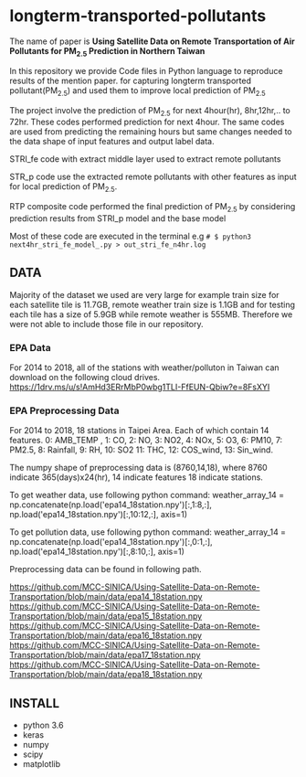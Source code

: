 # longterm-transported-pollutants

The name of paper is **Using Satellite Data on Remote Transportation of Air Pollutants for PM<sub>2.5</sub> Prediction in Northern Taiwan**

In this repository we provide Code files in Python language to reproduce results of the mention paper. for capturing longterm transported pollutant(PM<sub>2.5</sub>) and used them to improve local prediction of PM<sub>2.5</sub>

The project involve the prediction of PM<sub>2.5</sub> for next 4hour(hr), 8hr,12hr,.. to 72hr. These codes performed prediction 
for next 4hour. The same codes are used from predicting the remaining hours but same changes needed to the 
data shape of input features and output label data.

STRI_fe code with extract middle layer used to extract remote pollutants

STR_p code use the extracted remote pollutants with other features as input for local prediction of PM<sub>2.5</sub>.

RTP composite code performed the final prediction of PM<sub>2.5</sub> by considering prediction results from STRI_p model and the base model

Most of these code are executed in the terminal e.g `# $ python3 next4hr_stri_fe_model_.py > out_stri_fe_n4hr.log`

## DATA

Majority of the dataset we used are very large for example train size for each satellite tile is 11.7GB, remote weather train size is 1.1GB and for testing each tile has a size of 5.9GB while remote weather is 555MB. Therefore we were not able to include those file in our repository.

### EPA Data
For 2014 to 2018, all of the stations with weather/polluton in Taiwan can download on the following cloud drives.
https://1drv.ms/u/s!AmHd3ERrMbP0wbg1TLI-FfEUN-Qbiw?e=8FsXYI

### EPA Preprocessing Data
For 2014 to 2018, 18 stations in Taipei Area. Each of which contain 14 features.
0: AMB_TEMP , 1: CO, 2: NO, 3: NO2, 4: NOx, 5: O3, 6: PM10, 7: PM2.5, 8: Rainfall, 9: RH, 10: SO2
11: THC, 12: COS_wind, 13: Sin_wind.

The numpy shape of preprocessing data is (8760,14,18), where 8760 indicate 365(days)x24(hr), 14 indicate features
18 indicate stations.

To get weather data, use following python command:
weather_array_14 = np.concatenate(np.load('epa14_18station.npy')[:,1:8,:], np.load('epa14_18station.npy')[:,10:12,:], axis=1)

To get pollution data, use following python command:
weather_array_14 = np.concatenate(np.load('epa14_18station.npy')[:,0:1,:], np.load('epa14_18station.npy')[:,8:10,:], axis=1)

Preprocessing data can be found in following path.

https://github.com/MCC-SINICA/Using-Satellite-Data-on-Remote-Transportation/blob/main/data/epa14_18station.npy
https://github.com/MCC-SINICA/Using-Satellite-Data-on-Remote-Transportation/blob/main/data/epa15_18station.npy
https://github.com/MCC-SINICA/Using-Satellite-Data-on-Remote-Transportation/blob/main/data/epa16_18station.npy
https://github.com/MCC-SINICA/Using-Satellite-Data-on-Remote-Transportation/blob/main/data/epa17_18station.npy
https://github.com/MCC-SINICA/Using-Satellite-Data-on-Remote-Transportation/blob/main/data/epa18_18station.npy


## INSTALL


- python 3.6
- keras
- numpy
- scipy
- matplotlib
